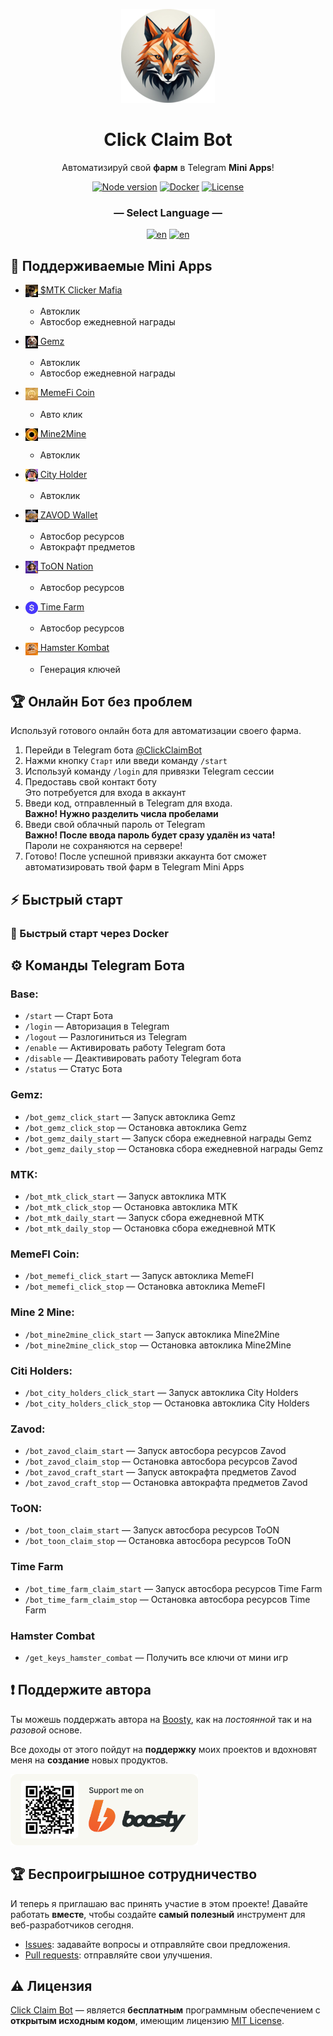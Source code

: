 <div align="center">

[![Click Claim Bot][repo_logo_img]][repo_url]

# Click Claim Bot
Автоматизируй свой **фарм** в Telegram **Mini Apps**!

[![Node version][node_version_img]][node_dev_url]
[![Docker][docker_img]][docker_url]
[![License][repo_license_img]][repo_license_url]

### — Select Language —

[![en](https://img.shields.io/badge/en-red.svg?style=for-the-badge)](https://github.com/m0nclous/click-claim-bot/blob/master/README.md)
[![en](https://img.shields.io/badge/ru-blue.svg?style=for-the-badge)](https://github.com/m0nclous/click-claim-bot/blob/master/README.ru.md)

</div>

## 🤖 Поддерживаемые Mini Apps
- <a href="https://t.me/mtkbossbot/mtkmafia?startapp=ref1013774663" target="_blank"><img src="assets/img/mtk/mtk.jpg" width="20" alt="" style="vertical-align:middle"> $MTK Clicker Mafia</a>
    - Автоклик
    - Автосбор ежедневной награды

- <a href="https://t.me/geMzcoin_bot/tap?startapp=16bh6F-UNKSBgh2bHroyVJuS" target="_blank"><img src="assets/img/gemz/logo.jpg" width="20" alt="" style="vertical-align:middle"> Gemz</a>
    - Автоклик
    - Автосбор ежедневной награды

- <a href="https://t.me/memefi_coin_bot/main?startapp=r_61f7724676" target="_blank"><img src="assets/img/meme-fi/logo.jpg" width="20" alt="" style="vertical-align:middle"> MemeFi Coin</a>
    - Авто клик

- <a href="https://t.me/mine2mine_bot?start=MU0DupGZ" target="_blank"><img src="assets/img/mine2mine/logo.jpg" width="20" alt="" style="vertical-align:middle"> Mine2Mine</a>
    - Автоклик

- <a href="https://t.me/cityholder/game?startapp=1013774663" target="_blank"><img src="assets/img/city-holder/logo.jpg" width="20" alt="" style="vertical-align:middle"> City Holder</a>
    - Автоклик

- <a href="https://t.me/Mdaowalletbot?start=1013774663" target="_blank"><img src="assets/img/zavod/logo.jpg" width="20" alt="" style="vertical-align:middle"> ZAVOD Wallet</a>
    - Автосбор ресурсов
    - Автокрафт предметов

- <a href="https://t.me/toon_nation_bot/toon_nation?startapp=1013774663" target="_blank"><img src="assets/img/toon/logo.jpg" width="20" alt="" style="vertical-align:middle"> ToON Nation</a>
    - Автосбор ресурсов

- <a href="https://t.me/TimeFarmCryptoBot?start=1qo5WNP7jnLaAaLm4" target="_blank"><img src="assets/img/time-farm/logo.jpg" width="20" alt="" style="vertical-align:middle"> Time Farm</a>
    - Автосбор ресурсов

- <a href="https://t.me/hamster_kombaT_bot/start?startapp=kentId1013774663" target="_blank"><img src="assets/img/hamster-combat/logo.jpg" width="20" alt="" style="vertical-align:middle"> Hamster Kombat</a>
    - Генерация ключей


## 🏆️ Онлайн Бот без проблем

Используй готового онлайн бота для автоматизации своего фарма.
1. Перейди в Telegram бота <a href="https://t.me/ClickClaimBot" target="_blank">@ClickClaimBot</a>
2. Нажми кнопку `Старт` или введи команду `/start`
3. Используй команду `/login` для привязки Telegram сессии
4. Предоставь свой контакт боту  
   Это потребуется для входа в аккаунт
5. Введи код, отправленный в Telegram для входа.  
   **Важно! Нужно разделить числа пробелами**
6. Введи свой облачный пароль от Telegram  
   **Важно! После ввода пароль будет сразу удалён из чата!**  
   Пароли не сохраняются на сервере!
7. Готово! После успешной привязки аккаунта бот сможет автоматизировать твой фарм в Telegram Mini Apps

## ⚡️ Быстрый старт

### 🐳 Быстрый старт через Docker

## ⚙️ Команды Telegram Бота

### Base:
- `/start` — Старт Бота
- `/login` — Авторизация в Telegram
- `/logout` — Разлогиниться из Telegram 
- `/enable` — Активировать работу Telegram бота
- `/disable` — Деактивировать работу Telegram бота
- `/status` — Статус Бота

### Gemz:
- `/bot_gemz_click_start` — Запуск автоклика Gemz
- `/bot_gemz_click_stop` — Остановка автоклика Gemz
- `/bot_gemz_daily_start` — Запуск сбора ежедневной награды Gemz
- `/bot_gemz_daily_stop` — Остановка сбора ежедневной награды Gemz

### MTK:
- `/bot_mtk_click_start` — Запуск автоклика MTK
- `/bot_mtk_click_stop` — Остановка автоклика MTK
- `/bot_mtk_daily_start` — Запуск сбора ежедневной MTK
- `/bot_mtk_daily_stop` — Остановка сбора ежедневной MTK

### MemeFI Coin:
- `/bot_memefi_click_start` — Запуск автоклика MemeFI
- `/bot_memefi_click_stop` — Остановка автоклика MemeFI

### Mine 2 Mine:
- `/bot_mine2mine_click_start` — Запуск автоклика Mine2Mine
- `/bot_mine2mine_click_stop` — Остановка автоклика Mine2Mine

### Citi Holders:
- `/bot_city_holders_click_start` — Запуск автоклика City Holders
- `/bot_city_holders_click_stop` — Остановка автоклика City Holders

### Zavod:
- `/bot_zavod_claim_start` — Запуск автосбора ресурсов Zavod
- `/bot_zavod_claim_stop` — Остановка автосбора ресурсов Zavod
- `/bot_zavod_craft_start` — Запуск автокрафта предметов Zavod
- `/bot_zavod_craft_stop` — Остановка автокрафта предметов Zavod

### ToON:
- `/bot_toon_claim_start` — Запуск автосбора ресурсов ToON
- `/bot_toon_claim_stop` — Остановка автосбора ресурсов ToON

### Time Farm
- `/bot_time_farm_claim_start` — Запуск автосбора ресурсов Time Farm
- `/bot_time_farm_claim_stop` — Остановка автосбора ресурсов Time Farm

### Hamster Combat
- `/get_keys_hamster_combat` — Получить все ключи от мини игр

## ❗️ Поддержите автора

Ты можешь поддержать автора на [Boosty][boosty_url], как на _постоянной_ так и на _разовой_ основе.

Все доходы от этого пойдут на **поддержку** моих проектов и вдохновят меня на **создание** новых продуктов.

<a href="https://boosty.to/koddr/donate" target="_blank"><img width="300" alt="поддержи меня на Boosty" src="https://raw.githubusercontent.com/koddr/.github/main/images/boosty-badge.svg"/></a>

## 🏆 Беспроигрышное сотрудничество

И теперь я приглашаю вас принять участие в этом проекте! Давайте работать **вместе**, чтобы
создайте **самый полезный** инструмент для веб-разработчиков сегодня.

- [Issues][repo_issues_url]: задавайте вопросы и отправляйте свои предложения.
- [Pull requests][repo_pull_request_url]: отправляйте свои улучшения.

## ⚠️ Лицензия

[Click Claim Bot][repo_url] — является **бесплатным** программным обеспечением с **открытым исходным кодом**, имеющим лицензию [MIT License][repo_license_url].

<!-- App -->

[node_version_img]: https://img.shields.io/badge/Node_JS-20.10.0-green?style=for-the-badge&logo=nodedotjs
[docker_img]: https://img.shields.io/badge/Docker-blue?style=for-the-badge&logo=docker
[docker_url]: https://hub.docker.com/r/m0nclous/click-claim-bot
[node_dev_url]: https://nodejs.org/en/blog/release/v20.10.0

<!-- Repository -->

[repo_url]: https://github.com/m0nclous/click-claim-bot
[repo_logo_img]: assets/img/logo.png
[repo_license_url]: https://github.com/m0nclous/click-claim-bot/blob/master/LICENSE
[repo_license_img]: https://img.shields.io/badge/License-MIT-red?style=for-the-badge
[repo_issues_url]: https://github.com/m0nclous/click-claim-bot/issues
[repo_pull_request_url]: https://github.com/m0nclous/click-claim-bot/pulls

<!-- Other projects links -->

[boosty_url]: https://boosty.to/
